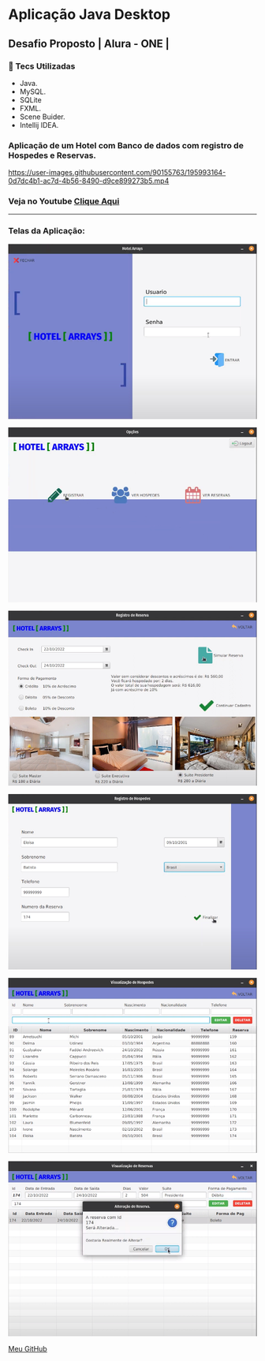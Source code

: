 # Aplicação Java Desktop

## Desafio Proposto | Alura - ONE |

### 💾 Tecs Utilizadas 

- Java.
- MySQL.
- SQLite
- FXML.
- Scene Buider.
- Intellij IDEA.

### Aplicação de um Hotel com Banco de dados com registro de Hospedes e Reservas.


https://user-images.githubusercontent.com/90155763/195993164-0d7dc4b1-ac7d-4b56-8490-d9ce899273b5.mp4

### Veja no Youtube [Clique Aqui](https://www.youtube.com/watch?v=TiQh2e7aaWw)

---

### Telas da Aplicação:

[![Prévia do Projeto](https://github.com/euclides981/euclides981/blob/main/img/1-login.jpg)](https://github.com/euclides981/hotel#readme)

[![Prévia do Projeto](https://github.com/euclides981/euclides981/blob/main/img/2-options.jpg)](https://github.com/euclides981/hotel#readme)

[![Prévia do Projeto](https://github.com/euclides981/euclides981/blob/main/img/3-reg-reserva.jpg)](https://github.com/euclides981/hotel#readme)

[![Prévia do Projeto](https://github.com/euclides981/euclides981/blob/main/img/4-reg-hospede.jpg)](https://github.com/euclides981/hotel#readme)

[![Prévia do Projeto](https://github.com/euclides981/euclides981/blob/main/img/5-lista-hospede.jpg)](https://github.com/euclides981/hotel#readme)

[![Prévia do Projeto](https://github.com/euclides981/euclides981/blob/main/img/6-lista-reserva.jpg)](https://github.com/euclides981/hotel#readme)

[Meu GitHub](https://github.com/euclides981)
